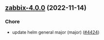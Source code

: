 

## [zabbix-4.0.0](https://github.com/truecharts/charts/compare/zabbix-3.0.0...zabbix-4.0.0) (2022-11-14)

### Chore

- update helm general major (major) ([#4424](https://github.com/truecharts/charts/issues/4424))
  
  